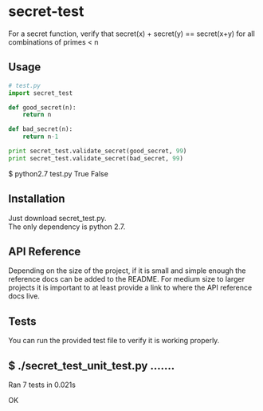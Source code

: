 # secret-test

For a secret function, verify that secret(x) + secret(y) == secret(x+y) for all combinations of primes &lt; n

## Usage
```python
# test.py
import secret_test

def good_secret(n): 
    return n

def bad_secret(n): 
    return n-1

print secret_test.validate_secret(good_secret, 99)
print secret_test.validate_secret(bad_secret, 99)
```
$ python2.7 test.py
True
False

## Installation

Just download secret_test.py.  
The only dependency is python 2.7.

## API Reference

Depending on the size of the project, if it is small and simple enough the reference docs can be added to the README. For medium size to larger projects it is important to at least provide a link to where the API reference docs live.

## Tests

You can run the provided test file to verify it is working properly.

$ ./secret_test_unit_test.py 
.......
----------------------------------------------------------------------
Ran 7 tests in 0.021s

OK

